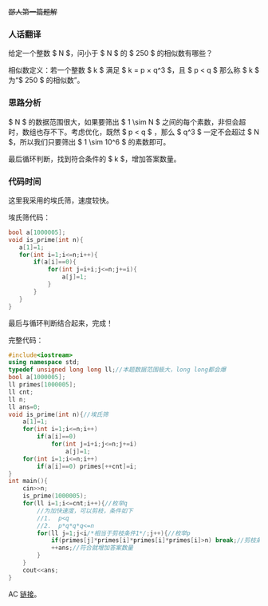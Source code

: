 ~~鄙人第一篇题解~~

### 人话翻译

给定一个整数 $ N $，问小于 $ N $ 的 $ 250 $ 的相似数有哪些？

相似数定义：若一个整数 $ k $ 满足 $ k = p × q^3 $，且 $ p < q $ 那么称 $ k $ 为“$ 250 $ 的相似数”。

### 思路分析

 $ N $ 的数据范围很大，如果要筛出 $ 1 \sim N $ 之间的每个素数，非但会超时，数组也存不下。考虑优化，既然 $ p < q $ ，那么 $ q^3 $ 一定不会超过 $ N $，所以我们只要筛出 $ 1 \sim 10^6 $ 的素数即可。
 
 最后循环判断，找到符合条件的 $ k $，增加答案数量。
 
 ### 代码时间
 
 这里我采用的埃氏筛，速度较快。
 
 埃氏筛代码：
 
 ```cpp
 bool a[1000005];
void is_prime(int n){
	a[1]=1;
	for(int i=1;i<=n;i++){
		if(a[i]==0){
			for(int j=i+i;j<=n;j+=i){
				a[j]=1;
			}
		}
	}
}
```
最后与循环判断结合起来，完成！

完整代码：

```cpp
#include<iostream>
using namespace std;
typedef unsigned long long ll;//本题数据范围极大，long long都会爆
bool a[1000005];
ll primes[1000005];
ll cnt;
ll n;
ll ans=0;
void is_prime(int n){//埃氏筛
	a[1]=1;
	for(int i=1;i<=n;i++)
		if(a[i]==0)
			for(int j=i+i;j<=n;j+=i)
				a[j]=1;
	for(int i=1;i<=n;i++)
		if(a[i]==0) primes[++cnt]=i;
}
int main(){
	cin>>n;
	is_prime(1000005);
	for(ll i=1;i<=cnt;i++){//枚举q
		//为加快速度，可以剪枝，条件如下
		//1.  p<q
		//2.  p*q*q*q<=n
		for(ll j=1;j<i/*相当于剪枝条件1*/;j++){//枚举p
			if(primes[j]*primes[i]*primes[i]*primes[i]>n) break;//剪枝条件2
			++ans;//符合就增加答案数量
		}
	}
	cout<<ans;
}
```
AC [链接](https://www.luogu.com.cn/record/110006928)。